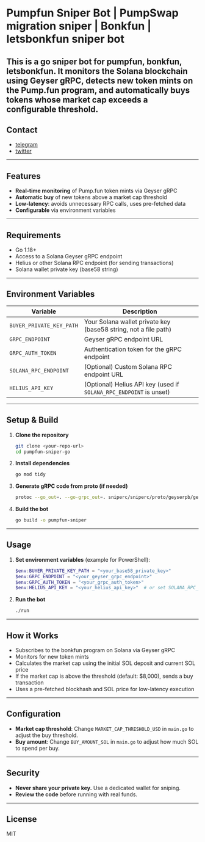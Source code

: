# Pumpfun Sniper Bot | PumpSwap migration sniper | Bonkfun | letsbonkfun sniper bot
This is a go sniper bot for pumpfun, bonkfun, letsbonkfun. It monitors the Solana blockchain using Geyser gRPC, detects new token mints on the Pump.fun program, and automatically buys tokens whose market cap exceeds a configurable threshold.
---

## Contact
- [telegram](https://t.me/caterpillardev)
- [twitter](https://x.com/caterpillardev)
  
---

## Features
- **Real-time monitoring** of Pump.fun token mints via Geyser gRPC
- **Automatic buy** of new tokens above a market cap threshold
- **Low-latency**: avoids unnecessary RPC calls, uses pre-fetched data
- **Configurable** via environment variables

---

## Requirements
- Go 1.18+
- Access to a Solana Geyser gRPC endpoint
- Helius or other Solana RPC endpoint (for sending transactions)
- Solana wallet private key (base58 string)

---

## Environment Variables

| Variable                | Description                                                      |
|------------------------|------------------------------------------------------------------|
| `BUYER_PRIVATE_KEY_PATH`| Your Solana wallet private key (base58 string, not a file path)   |
| `GRPC_ENDPOINT`        | Geyser gRPC endpoint URL                                         |
| `GRPC_AUTH_TOKEN`      | Authentication token for the gRPC endpoint                       |
| `SOLANA_RPC_ENDPOINT`  | (Optional) Custom Solana RPC endpoint URL                        |
| `HELIUS_API_KEY`       | (Optional) Helius API key (used if `SOLANA_RPC_ENDPOINT` is unset)|

---

## Setup & Build

1. **Clone the repository**
   ```sh
   git clone <your-repo-url>
   cd pumpfun-sniper-go
   ```

2. **Install dependencies**
   ```sh
   go mod tidy
   ```

3. **Generate gRPC code from proto (if needed)**
   ```sh
   protoc --go_out=. --go-grpc_out=. sniperc/sniperc/proto/geyserpb/geyser.proto
   ```

4. **Build the bot**
   ```sh
   go build -o pumpfun-sniper
   ```

---

## Usage

1. **Set environment variables** (example for PowerShell):
   ```powershell
   $env:BUYER_PRIVATE_KEY_PATH = "<your_base58_private_key>"
   $env:GRPC_ENDPOINT = "<your_geyser_grpc_endpoint>"
   $env:GRPC_AUTH_TOKEN = "<your_grpc_auth_token>"
   $env:HELIUS_API_KEY = "<your_helius_api_key>"  # or set SOLANA_RPC_ENDPOINT directly
   ```

2. **Run the bot**
   ```sh
   ./run
   ```

---

## How it Works
- Subscribes to the bonkfun program on Solana via Geyser gRPC
- Monitors for new token mints
- Calculates the market cap using the initial SOL deposit and current SOL price
- If the market cap is above the threshold (default: $8,000), sends a buy transaction
- Uses a pre-fetched blockhash and SOL price for low-latency execution

---

## Configuration
- **Market cap threshold**: Change `MARKET_CAP_THRESHOLD_USD` in `main.go` to adjust the buy threshold.
- **Buy amount**: Change `BUY_AMOUNT_SOL` in `main.go` to adjust how much SOL to spend per buy.

---

## Security
- **Never share your private key.** Use a dedicated wallet for sniping.
- **Review the code** before running with real funds.

---

## License
MIT 
